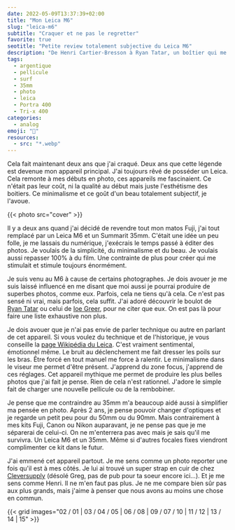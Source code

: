 ```yaml
---
date: 2022-05-09T13:37:39+02:00
title: "Mon Leica M6"
slug: "leica-m6"
subtitle: "Craquer et ne pas le regretter"
favorite: true
seotitle: "Petite review totalement subjective du Leica M6"
description: "De Henri Cartier-Bresson à Ryan Tatar, un boîtier qui me fait rêver, une marque que l'on ne présente plus" 
tags:
  - argentique
  - pellicule
  - surf
  - 35mm
  - photo
  - leica
  - Portra 400
  - Tri-x 400
categories:
  - analog
emoji: "📸"
resources:
  - src: "*.webp"
---
```


Cela fait maintenant deux ans que j'ai craqué. Deux ans que cette légende est devenue mon appareil principal. J'ai toujours rêvé de posséder un Leica. Cela remonte à mes débuts en photo, ces appareils me fascinaient. Ce n'était pas leur coût, ni la qualité au début mais juste l'esthétisme des boitiers. Ce minimalisme et ce goût d'un beau totalement subjectif, je l'avoue.

{{< photo src="cover" >}}

Il y a deux ans quand j'ai décidé de revendre tout mon matos Fuji, j'ai tout remplacé par un Leica M6 et un Summarit 35mm. C'était une idée un peu folle, je me lassais du numérique, j'exécrais le temps passé à éditer des photos. Je voulais de la simplicité, du minimalisme et du beau. Je voulais aussi repasser 100% à du film. Une contrainte de plus pour créer qui me stimulait et stimule toujours énormément. 

Je suis venu au M6 à cause de certains photographes. Je dois avouer je me suis laissé influencé en me disant que moi aussi je pourrai produire de superbes photos, comme eux. Parfois, cela ne tiens qu'à cela. Ce n'est pas sensé ni vrai, mais parfois, cela suffit. J'ai adoré découvrir le boulot de [Ryan Tatar](https://www.ryantatar.com/feral) ou celui de [Ioe Greer](https://www.instagram.com/ioegreer), pour ne citer que eux. On est pas là pour faire une liste exhaustive non plus. 

Je dois avouer que je n'ai pas envie de parler technique ou autre en parlant de cet appareil. Si vous voulez du technique et de l'historique, je vous conseille la [page Wikipédia du Leica](https://fr.wikipedia.org/wiki/Leica_M6). C'est vraiment sentimental, émotionnel même. Le bruit au déclenchement me fait dresser les poils sur les bras. Être forcé en tout manuel me force à ralentir. Le minimalisme dans le viseur me permet d'être présent. J'apprend du zone focus, j'apprend de ces réglages. Cet appareil mythique me permet de produire les plus belles photos que j'ai fait je pense. Rien de cela n'est rationnel. J'adore le simple fait de charger une nouvelle pellicule ou de la rembobiner. 

Je pense que me contraindre au 35mm m'a beaucoup aidé aussi à simplifier ma pensée en photo. Après 2 ans, je pense pouvoir changer d'optiques et je regarde un petit peu pour du 50mm ou du 90mm. Mais contrairement à mes kits Fuji, Canon ou Nikon auparavant, je ne pense pas que je me séparerai de celui-ci. On ne m'enterrera pas avec mais je sais qu'il me survivra. Un Leica M6 et un 35mm. Même si d'autres focales fixes viendront complimenter ce kit dans le futur. 

J'ai emmené cet appareil partout. Je me sens comme un photo reporter une fois qu'il est à mes côtés. Je lui ai trouvé un super strap en cuir de chez [Cleversupply](https://cleversupply.co/products/minimal-anchor-camera-strap-peak) (désolé Greg, pas de pub pour ta soeur encore ici...). Et je me sens comme Henri. Il ne m'en faut pas plus. Je ne me compare bien sûr pas aux plus grands, mais j'aime à penser que nous avons au moins une chose en commun.

{{< grid images="02 / 01 | 03 / 04 / 05 | 06 / 08 | 09 / 07 / 10 | 11 / 12 | 13 / 14 | 15" >}}
